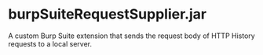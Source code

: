 # burpSuiteRequestSupplier.jar
A custom Burp Suite extension that sends the request body of  HTTP History requests  to a local server.
